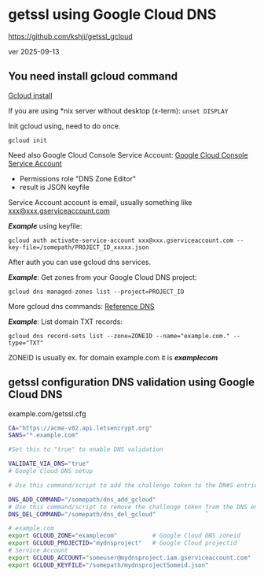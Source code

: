 # getssl using Google Cloud DNS

https://github.com/kshji/getssl_gcloud

ver 2025-09-13

## You need install gcloud command

[Gcloud install](gle.com/sdk/docs/install)

If you are using *nix server without desktop (x-term):
`
     unset DISPLAY
`

Init gcloud using, need to do once.

`
gcloud init
`

Need also Google Cloud Console Service Account:
[Google Cloud Console Service Account](https://console.cloud.google.com/projectselector2/iam-admin/serviceaccounts )

* Permissions role "DNS Zone Editor"
* result is JSON keyfile

Service Account  account is email, usually something like  xxx@xxx.gserviceaccount.com

***Example*** using keyfile:

`
gcloud auth activate-service-account xxx@xxx.gserviceaccount.com --key-file=/somepath/PROJECT_ID_xxxxx.json
`

After auth you can use gcloud dns services.

***Example***: Get zones from your Google Cloud DNS project:

`gcloud dns managed-zones list --project=PROJECT_ID`

More gcloud dns commands: [Reference DNS](https://google.com/sdk/gcloud/reference/dns)

***Example***: List domain TXT records:

`gcloud dns record-sets list --zone=ZONEID --name="example.com." --type="TXT" `

ZONEID is usually ex. for domain example.com it is ***examplecom***

## getssl configuration DNS validation using Google Cloud DNS

example.com/getssl.cfg

``` sh
CA="https://acme-v02.api.letsencrypt.org"
SANS="*.example.com"

#Set this to "true" to enable DNS validation

VALIDATE_VIA_DNS="true"             
# Google Cloud DNS setup

# Use this command/script to add the challenge token to the DN#S entries for the domain

DNS_ADD_COMMAND="/somepath/dns_add_gcloud"              
# Use this command/script to remove the challenge token from the DNS entries for the domain
DNS_DEL_COMMAND="/somepath/dns_del_gcloud"              `

# example.com
export GCLOUD_ZONE="examplecom"          # Google Cloud DNS zoneid
export GCLOUD_PROJECTID="mydnsproject"   # Google Cloud projectid
# Service Account
export GCLOUD_ACCOUNT="someuser@mydnsproject.iam.gserviceaccount.com"  
export GCLOUD_KEYFILE="/somepath/mydnsprojectSomeid.json"

```


